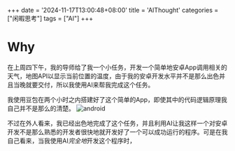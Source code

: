 +++
date = '2024-11-17T13:00:48+08:00'
title = 'AIThought'
categories = ["闲暇思考"]
tags = ["AI"]
+++

# Why

在上周四下午，我的导师给了我一个小任务，开发一个简单地安卓App调用相关的天气，地图API以显示当前位置的温度，由于我的安卓开发水平并不是那么出色并且当晚就要交付，所以我使用AI来帮我完成这个任务。

我使用豆包在两个小时之内搭建好了这个简单的App，即使其中的代码逻辑原理我自己并不是那么的清楚。
![android](/img/android.png)

不过在外人看来，我已经出色地完成了这个任务，并且利用AI让我这样一个对安卓开发不是那么熟悉的开发者很快地就开发好了一个可以成功运行的程序。可是在我自己看来，当我使用AI*完全地*开发这个程序时，

